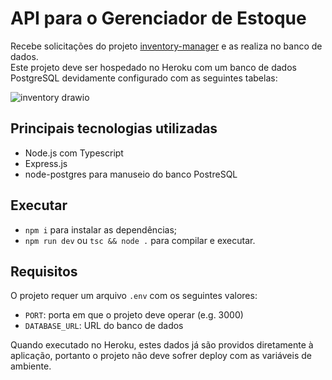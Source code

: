 # API para o Gerenciador de Estoque

Recebe solicitações do projeto <a href='https://github.com/pablofsc/inventory-manager'>inventory-manager</a> e as realiza no banco de dados.<br>
Este projeto deve ser hospedado no Heroku com um banco de dados PostgreSQL devidamente configurado com as seguintes tabelas:

![inventory drawio](https://user-images.githubusercontent.com/69557622/177455433-2be62c8f-11cd-4664-b8a2-485c9b2a21e9.png)

## Principais tecnologias utilizadas

- Node.js com Typescript
- Express.js
- node-postgres para manuseio do banco PostreSQL

## Executar
- `npm i` para instalar as dependências; <br>
- `npm run dev` ou `tsc && node .` para compilar e executar. <br>

## Requisitos
O projeto requer um arquivo `.env` com os seguintes valores:
- `PORT`: porta em que o projeto deve operar (e.g. 3000)
- `DATABASE_URL`: URL do banco de dados

Quando executado no Heroku, estes dados já são providos diretamente à aplicação, portanto o projeto não deve sofrer deploy com as variáveis de ambiente.
